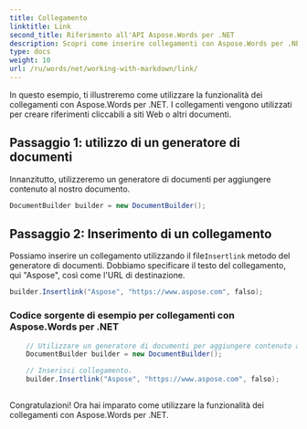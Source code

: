 ```yaml
---
title: Collegamento
linktitle: Link
second_title: Riferimento all'API Aspose.Words per .NET
description: Scopri come inserire collegamenti con Aspose.Words per .NET. Guida passo dopo passo.
type: docs
weight: 10
url: /ru/words/net/working-with-markdown/link/
---
```


In questo esempio, ti illustreremo come utilizzare la funzionalità dei collegamenti con Aspose.Words per .NET. I collegamenti vengono utilizzati per creare riferimenti cliccabili a siti Web o altri documenti.

## Passaggio 1: utilizzo di un generatore di documenti

Innanzitutto, utilizzeremo un generatore di documenti per aggiungere contenuto al nostro documento.

```csharp
DocumentBuilder builder = new DocumentBuilder();
```

## Passaggio 2: Inserimento di un collegamento

 Possiamo inserire un collegamento utilizzando il file`Insertlink` metodo del generatore di documenti. Dobbiamo specificare il testo del collegamento, qui "Aspose", così come l'URL di destinazione.

```csharp
builder.Insertlink("Aspose", "https://www.aspose.com", falso);
```

### Codice sorgente di esempio per collegamenti con Aspose.Words per .NET


```csharp
	// Utilizzare un generatore di documenti per aggiungere contenuto al documento.
	DocumentBuilder builder = new DocumentBuilder();

	// Inserisci collegamento.
	builder.Insertlink("Aspose", "https://www.aspose.com", falso);
            
```
Congratulazioni! Ora hai imparato come utilizzare la funzionalità dei collegamenti con Aspose.Words per .NET.

